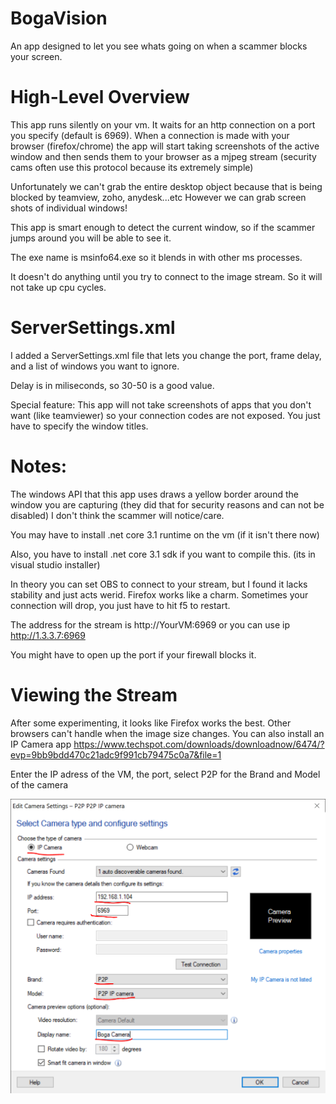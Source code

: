 # BogaVision
An app designed to let you see whats going on when a scammer blocks your screen.

# High-Level Overview
This app runs silently on your vm. It waits for an http connection on a port you specify (default is 6969).
When a connection is made with your browser (firefox/chrome) the app will start taking screenshots of the active window and then sends them to your browser as a mjpeg stream (security cams often use this protocol because its extremely simple)

Unfortunately we can't grab the entire desktop object because that is being blocked by teamview, zoho, anydesk...etc
However we can grab screen shots of individual windows!

This app is smart enough to detect the current window, so if the scammer jumps around you will be able to see it.

The exe name is msinfo64.exe so it blends in with other ms processes.

It doesn't do anything until you try to connect to the image stream. So it will not take up cpu cycles.

# ServerSettings.xml 
  I added a ServerSettings.xml file that lets you change the port, frame delay, and a list of windows you want to ignore.
  
  Delay is in miliseconds, so 30-50 is a good value. 
  
  Special feature: This app will not take screenshots of apps that you don't want (like teamviewer) so your connection codes are not exposed.  You just have to specify the window titles. 

# Notes:

The windows API that this app uses draws a yellow border around the window you are capturing (they did that for security reasons and can not be disabled) I don't think the scammer will notice/care.

You may have to install .net core 3.1 runtime on the vm (if it isn't there now)

Also, you have to install .net core 3.1 sdk if you want to compile this. (its in visual studio installer)

In theory you can set OBS to connect to your stream, but I found it lacks stability and just acts werid. Firefox works like a charm. Sometimes your connection will drop, you just have to hit f5 to restart.

The address for the stream is  http://YourVM:6969 or you can use ip http://1.3.3.7:6969

You might have to open up the port if your firewall blocks it.


# Viewing the Stream

After some experimenting, it looks like Firefox works the best. Other browsers can't handle when the image size changes. You can also install an IP Camera app https://www.techspot.com/downloads/downloadnow/6474/?evp=9bb9bdd470c21adc9f991cb79475c0a7&file=1

Enter the IP adress of the VM, the port, select P2P for the Brand and Model of the camera

![](BogaVision/Images/Settings.PNG)
